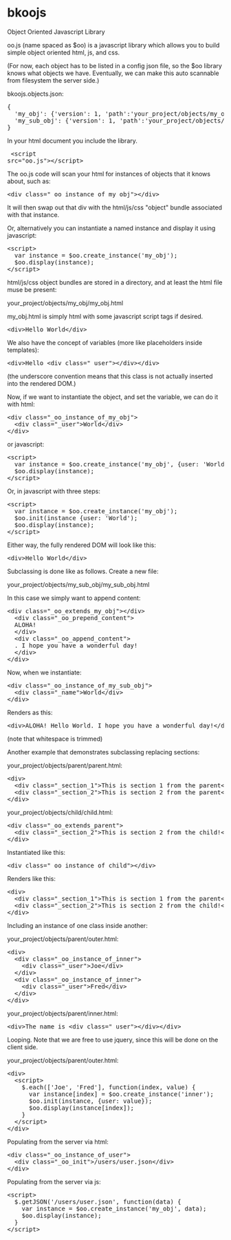 bkoojs
======

Object Oriented Javascript Library

oo.js (name spaced as $oo) is a javascript library which allows you to build simple object oriented html, js, and css.

(For now, each object has to be listed in a config json file, so the $oo library knows what objects we have. Eventually, we can make this auto scannable from filesystem the server side.)

bkoojs.objects.json:
<pre>
{
  'my_obj': {'version': 1, 'path':'your_project/objects/my_obj'},
  'my_sub_obj': {'version': 1, 'path':'your_project/objects/my_sub_obj'}
}
</pre>

In your html document you include the library.<pre>
&lt;script src="oo.js">&lt;/script>
</pre>

The oo.js code will scan your html for instances of objects that it knows about, such as:
<pre>
&lt;div class="_oo_instance_of_my_obj">&lt;/div>
</pre>

It will then swap out that div with the html/js/css "object" bundle associated with that instance.

Or, alternatively you can instantiate a named instance and display it using javascript:

<pre>
&lt;script>
  var instance = $oo.create_instance('my_obj');
  $oo.display(instance);
&lt;/script>
</pre>

html/js/css object bundles are stored in a directory, and at least the html file muse be present:

your_project/objects/my_obj/my_obj.html

my_obj.html is simply html with some javascript script tags if desired.

<pre>
&lt;div>Hello World&lt;/div>
</pre>

We also have the concept of variables (more like placeholders inside templates):

<pre>
&lt;div>Hello &lt;div class="_user">&lt;/div>&lt;/div>
</pre>

(the underscore convention means that this class is not actually inserted into the rendered DOM.)

Now, if we want to instantiate the object, and set the variable, we can do it with html:

<pre>
&lt;div class="_oo_instance_of_my_obj">
  &lt;div class="_user">World&lt;/div>
&lt;/div>
</pre>

or javascript:

<pre>
&lt;script>
  var instance = $oo.create_instance('my_obj', {user: 'World'});
  $oo.display(instance);
&lt;/script>
</pre>

Or, in javascript with three steps:

<pre>
&lt;script>
  var instance = $oo.create_instance('my_obj');
  $oo.init(instance {user: 'World');
  $oo.display(instance);
&lt;/script>
</pre>

Either way, the fully rendered DOM will look like this:

<pre>
&lt;div>Hello World&lt;/div>
</pre>

Subclassing is done like as follows. Create a new file:

your_project/objects/my_sub_obj/my_sub_obj.html

In this case we simply want to append content:

<pre>
&lt;div class="_oo_extends_my_obj">&lt;/div>
  &lt;div class="_oo_prepend_content">
  ALOHA!&nbsp;
  &lt;/div>
  &lt;div class="_oo_append_content">
  . I hope you have a wonderful day!
  &lt;/div>
&lt;/div>
</pre>

Now, when we instantiate:

<pre>
&lt;div class="_oo_instance_of_my_sub_obj">
  &lt;div class="_name">World&lt;/div>
&lt;/div>
</pre>

Renders as this:

<pre>
&lt;div>ALOHA! Hello World. I hope you have a wonderful day!&lt;/div>
</pre>

(note that whitespace is trimmed)

Another example that demonstrates subclassing replacing sections:

your_project/objects/parent/parent.html:

<pre>
&lt;div>
  &lt;div class="_section_1">This is section 1 from the parent&lt;/div>
  &lt;div class="_section_2">This is section 2 from the parent&lt;/div>
&lt;/div>
</pre>

your_project/objects/child/child.html:

<pre>
&lt;div class="_oo_extends_parent">
  &lt;div class="_section_2">This is section 2 from the child!&lt;/div>
&lt;/div>
</pre>

Instantiated like this:

<pre>
&lt;div class="_oo_instance_of_child">&lt;/div>
</pre>

Renders like this:

<pre>
&lt;div>
  &lt;div class="_section_1">This is section 1 from the parent&lt;/div>
  &lt;div class="_section_2">This is section 2 from the child!&lt;/div>
&lt;/div>
</pre>

Including an instance of one class inside another:

your_project/objects/parent/outer.html:

<pre>
&lt;div>
  &lt;div class="_oo_instance_of_inner">
    &lt;div class="_user">Joe&lt;/div>
  &lt;/div>
  &lt;div class="_oo_instance_of_inner">
    &lt;div class="_user">Fred&lt;/div>
  &lt;/div>
&lt;/div>
</pre>

your_project/objects/parent/inner.html:

<pre>
&lt;div>The name is &lt;div class="_user">&lt;/div>&lt;/div> 
</pre>

Looping. Note that we are free to use jquery, since this will be done on the client side.

your_project/objects/parent/outer.html:

<pre>
&lt;div>
  &lt;script>
    $.each(['Joe', 'Fred'], function(index, value) {
      var instance[index] = $oo.create_instance('inner');
      $oo.init(instance, {user: value});
      $oo.display(instance[index]);
    }
  &lt;/script>
&lt;/div>
</pre>

Populating from the server via html:

<pre>
&lt;div class="_oo_instance_of_user">
  &lt;div class="_oo_init">/users/user.json&lt;/div>
&lt;/div>
</pre>

Populating from the server via js:

<pre>
&lt;script>
  $.getJSON('/users/user.json', function(data) {
    var instance = $oo.create_instance('my_obj', data);
    $oo.display(instance);  
  }
&lt;/script>
</pre>

